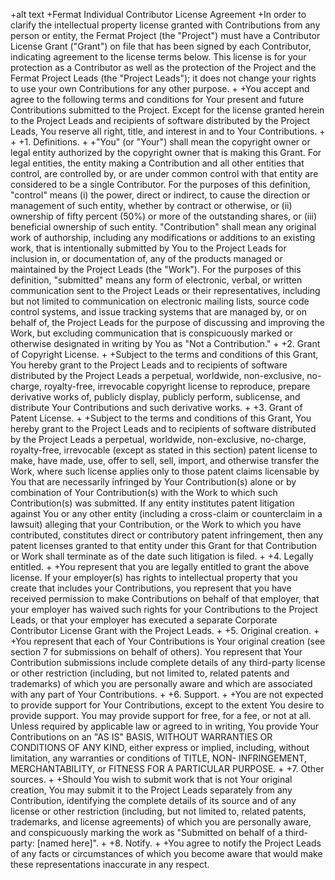 +alt text
 +Fermat Individual Contributor License Agreement
 +In order to clarify the intellectual property license granted with Contributions from any person or entity, the Fermat Project (the "Project") must have a Contributor License Grant ("Grant") on file that has been signed by each Contributor, indicating agreement to the license terms below. This license is for your protection as a Contributor as well as the protection of the Project and the Fermat Project Leads (the "Project Leads"); it does not change your rights to use your own Contributions for any other purpose. 
 +
 +You accept and agree to the following terms and conditions for Your present and future Contributions submitted to the Project. Except for the license granted herein to the Project Leads and recipients of software distributed by the Project Leads, You reserve all right, title, and interest in and to Your Contributions. 
 +
 +
 +1. Definitions.
 +
 +"You" (or "Your") shall mean the copyright owner or legal entity authorized by the copyright owner that is making this Grant. For legal entities, the entity making a Contribution and all other entities that control, are controlled by, or are under common control with that entity are considered to be a single Contributor. For the purposes of this definition, "control" means (i) the power, direct or indirect, to cause the direction or management of such entity, whether by contract or otherwise, or (ii) ownership of fifty percent (50%) or more of the outstanding shares, or (iii) beneficial ownership of such entity. "Contribution" shall mean any original work of authorship, including any modifications or additions to an existing work, that is intentionally submitted by You to the Project Leads for inclusion in, or documentation of, any of the products managed or maintained by the Project Leads (the "Work"). For the purposes of this definition, "submitted" means any form of electronic, verbal, or written communication sent to the Project Leads or their representatives, including but not limited to communication on electronic mailing lists, source code control systems, and issue tracking systems that are managed by, or on behalf of, the Project Leads for the purpose of discussing and improving the Work, but excluding communication that is conspicuously marked or otherwise designated in writing by You as "Not a Contribution." 
 +
 +2. Grant of Copyright License.
 +
 +Subject to the terms and conditions of this Grant, You hereby grant to the Project Leads and to recipients of software distributed by the Project Leads a perpetual, worldwide, non-exclusive, no-charge, royalty-free, irrevocable copyright license to reproduce, prepare derivative works of, publicly display, publicly perform, sublicense, and distribute Your Contributions and such derivative works. 
 +
 +3. Grant of Patent License.
 +
 +Subject to the terms and conditions of this Grant, You hereby grant to the Project Leads and to recipients of software distributed by the Project Leads a perpetual, worldwide, non-exclusive, no-charge, royalty-free, irrevocable (except as stated in this section) patent license to make, have made, use, offer to sell, sell, import, and otherwise transfer the Work, where such license applies only to those patent claims licensable by You that are necessarily infringed by Your Contribution(s) alone or by combination of Your Contribution(s) with the Work to which such Contribution(s) was submitted. If any entity institutes patent litigation against You or any other entity (including a cross-claim or counterclaim in a lawsuit) alleging that your Contribution, or the Work to which you have contributed, constitutes direct or contributory patent infringement, then any patent licenses granted to that entity under this Grant for that Contribution or Work shall terminate as of the date such litigation is filed. 
 +
 +4. Legally entitled.
 +
 +You represent that you are legally entitled to grant the above license. If your employer(s) has rights to intellectual property that you create that includes your Contributions, you represent that you have received permission to make Contributions on behalf of that employer, that your employer has waived such rights for your Contributions to the Project Leads, or that your employer has executed a separate Corporate Contributor License Grant with the Project Leads. 
 +
 +5. Original creation.
 +
 +You represent that each of Your Contributions is Your original creation (see section 7 for submissions on behalf of others). You represent that Your Contribution submissions include complete details of any third-party license or other restriction (including, but not limited to, related patents and trademarks) of which you are personally aware and which are associated with any part of Your Contributions. 
 +
 +6. Support.
 +
 +You are not expected to provide support for Your Contributions, except to the extent You desire to provide support. You may provide support for free, for a fee, or not at all. Unless required by applicable law or agreed to in writing, You provide Your Contributions on an "AS IS" BASIS, WITHOUT WARRANTIES OR CONDITIONS OF ANY KIND, either express or implied, including, without limitation, any warranties or conditions of TITLE, NON- INFRINGEMENT, MERCHANTABILITY, or FITNESS FOR A PARTICULAR PURPOSE. 
 +
 +7. Other sources.
 +
 +Should You wish to submit work that is not Your original creation, You may submit it to the Project Leads separately from any Contribution, identifying the complete details of its source and of any license or other restriction (including, but not limited to, related patents, trademarks, and license agreements) of which you are personally aware, and conspicuously marking the work as "Submitted on behalf of a third-party: [named here]". 
 +
 +8. Notify.
 +
 +You agree to notify the Project Leads of any facts or circumstances of which you become aware that would make these representations inaccurate in any respect.

